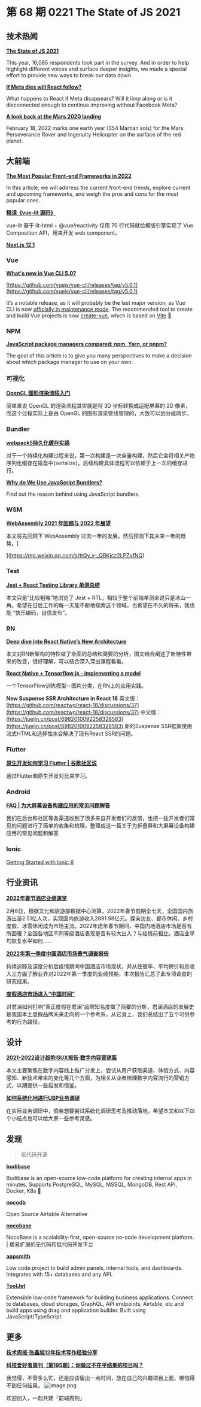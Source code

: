 # 第 68 期 0221 The State of JS 2021
## 技术热闻
[**The State of JS 2021**](https://2021.stateofjs.com/en-US/)

This year, 16,085 respondents took part in the survey. And in order to help highlight different voices and surface deeper insights, we made a special effort to provide new ways to break our data down.

[**If Meta dies will React follow?**](https://news.ycombinator.com/item?id=30209117)

What happens to React if Meta disappears? Will it limp along or is it disconnected enough to continue improving without Facebook Meta?

[**A look back at the Mars 2020 landing**](https://www.therobotreport.com/a-look-back-at-the-mars-2020-landing/)

February 18, 2022 marks one earth year (354 Martian sols) for the Mars Perseverance Rover and Ingenuity Helicopter on the surface of the red planet.

## 大前端


[**The Most Popular Front-end Frameworks in 2022**](https://stackdiary.com/front-end-frameworks/)

In this article, we will address the current front-end trends, explore current and upcoming frameworks, and weigh the pros and cons for the most popular ones.

[**精读《vue-lit 源码》**](https://mp.weixin.qq.com/s/2sKwSAp2oFVKwfs-ieswzg)

vue-lit 基于 lit-html + @vue/reactivity 仅用 70 行代码就给模版引擎实现了 Vue Composition API，用来开发 web component。

[**Next.js 12.1**](https://nextjs.org/blog/next-12-1)


### Vue
[**What's new in Vue CLI 5.0?**](https://blog.ninja-squad.com/2022/02/17/vue-cli-5.0/)


[https://github.com/vuejs/vue-cli/releases/tag/v5.0.1](https://github.com/vuejs/vue-cli/releases/tag/v5.0.1)

It’s a notable release, as it will probably be the last major version, as Vue CLI is now [officially in maintenance mode](https://github.com/vuejs/vue-cli/commit/7f3d51133635114528848b29e27084ee89d53e1c). The recommended tool to create and build Vue projects is now [create-vue](https://github.com/vuejs/create-vue), which is based on [Vite](https://vitejs.dev/) 🚀.

### NPM
[**JavaScript package managers compared: npm, Yarn, or pnpm?**](https://blog.logrocket.com/javascript-package-managers-compared/)

The goal of this article is to give you many perspectives to make a decision about which package manager to use on your own.

### 可视化
[**OpenGL 图形渲染流程入门**](https://mp.weixin.qq.com/s/bw7GQDJhirVoddiBeErSlA)

简单来说 OpenGL 的渲染流程其实就是将 3D 坐标转换成适配屏幕的 2D 像素，而这个过程实际上是由 OpenGL 的图形渲染管线管理的，大致可以划分成两步。

### Bundler
[**webpack5持久化缓存实践**](https://mp.weixin.qq.com/s/tp0uUhSmXI60CPd9Gfr6NA)

对于一个持续化构建过程来说，第一次构建是一次全量构建，然后它会将相关产物序列化缓存在磁盘中(serialize)。后续构建具体流程可以依赖于上一次的缓存进行。

[**Why do We Use JavaScript Bundlers?**](https://javascript.plainenglish.io/why-do-we-use-javascript-bundlers-e8935dc362c3)

Find out the reason behind using JavaScript bundlers.

### WSM
[**WebAssembly 2021 年回顾与 2022 年展望**](https://mp.weixin.qq.com/s/1ZW8_XW1yqqSeBAAYWNUdg)

本文将先回顾下 WebAssembly 过去一年的发展，然后预测下其未来一年的趋势。[

](https://mp.weixin.qq.com/s/ttQy_v-_QBKjcz2LPZvfNQ)
### Test
[**Jest + React Testing Library 单测总结**](https://mp.weixin.qq.com/s/tQLG0HzR0bR_A8NLjTIChQ)

本文只是“比较粗略”地浏览了 Jest + RTL，相较于整个前端单测来说只是冰山一角。希望在日后工作的每一天能不断地探索这个领域，也希望在不久的将来，我也能 “快乐编码，自信发布”。

### RN
[**Deep dive into React Native’s New Architecture**](https://medium.com/coox-tech/deep-dive-into-react-natives-new-architecture-fb67ae615ccd)

本文对RN新架构的特性做了全面的总结和简要的分析，图文结合阐述了新特性带来的改变，很好理解，可以结合深入深出课程看看。

[**React Native + Tensorflow.js - implementing a model**](https://medium.com/@ferlatti.aldo/react-native-tensorflow-js-implementing-a-model-daad1a2c7f30)

一个TensorFlow训练模型--图片分类，在RN上的应用实践。

**New Suspense SSR Architecture in React 18**
英文版：[https://github.com/reactwg/react-18/discussions/37](https://github.com/reactwg/react-18/discussions/37)
中文版：[https://juejin.cn/post/6982010092258328583](https://juejin.cn/post/6982010092258328583)
新的Suspense SSR框架使用流式HTML和选择性水合解决了现有React SSR的问题。

### Flutter
[**原生开发如何学习 Flutter | 谷歌社区说**](https://juejin.cn/post/7065306768699572260)

通过Flutter和原生开发对比来学习。

### Android
[**FAQ | 为大屏幕设备构建应用的常见问题解答**](https://mp.weixin.qq.com/s/mRR1aC6Ev-2n2lt63o-d6g)

我们在后台和社区等各渠道收到了很多来自开发者们的反馈，也把一些开发者们常见的问题进行了简单的收集和梳理，整理成这一篇关于为折叠屏和大屏幕设备构建应用的常见问题和解答

### Ionic
[Getting Started with Ionic 6](https://ionicframework.com/blog/getting-started-with-ionic-6/)


## 行业资讯
[**2022年春节酒店业绩速览**](https://mp.weixin.qq.com/s/8Xj9BEIA4L3XZM0H3su3HQ)

2月6日，根据文化和旅游部数据中心测算，2022年春节假期全七天，全国国内旅游出游2.51亿人次，实现国内旅游收入2891.98亿元。探亲访友、都市休闲、乡村度假、冰雪休闲成为市场主流。2022年虎年春节期间，中国内地酒店市场是否有所回暖？全国各地区不同等级酒店表现是否有较大出入？与疫情前相比，酒店业平均恢复水平如何……

[**2022年第一季度中国酒店市场景气调查报告**](https://mp.weixin.qq.com/s/XW9AqgerQQpiRd2v4YOwGg)

持续追踪及深度分析后疫情期间中国酒店市场现状，并从住宿率、平均房价和总收入三方面了解业界对2022年第一季度的业绩预期，本次报告汇总了此专项调查的研究成果。

[**度假酒店市场进入“中国时间”**](https://mp.weixin.qq.com/s/kiYW8UWfwcQdIEAp7tQf8A)

对君澜如何打响“真正度假在君澜”品牌知名度做了简要的分析，君澜酒店的发展史是我国本土度假品牌未来走向的一个参考系，从它身上，我们总结出了五个可供参考的行为路径。

## 设计
[**2021-2022设计趋势ISUX报告·数字内容营销篇**](https://mp.weixin.qq.com/s/c72Cobp4kiO_GRJP3kU1kg)

本文主要聚焦在数字内容线上推广分发上，尝试从用户获取渠道、体验方式、内容感知、新技术带来的变化等几个方面，为相关从业者梳理数字内容流行的营销方式，以期提供一些启发和借鉴。

[**如何系统化地进行UBP业务调研**](https://mp.weixin.qq.com/s/BOHJoPjEpYHR6dKL7YocNA)

在实际业务调研中，倘若想要尝试系统化调研思考及推动落地，希望本文和以下四个小结点也可以给大家一些参考灵感。

## 发现
> 低代码开源

[**budibase**](https://github.com/Budibase/budibase)

Budibase is an open-source low-code platform for creating internal apps in minutes. Supports PostgreSQL, MySQL, MSSQL, MongoDB, Rest API, Docker, K8s 🚀

[**nocodb**](https://github.com/NocoDB/NocoDB)

Open Source Airtable Alternative

[**nocobase**](https://github.com/nocobase/nocobase)

NocoBase is a scalability-first, open-source no-code development platform. | 极易扩展的无代码和低代码开发平台

[**appsmith**](https://github.com/appsmithorg/appsmith)

Low code project to build admin panels, internal tools, and dashboards. Integrates with 15+ databases and any API.

[**ToolJet**](https://github.com/ToolJet/ToolJet)

Extensible low-code framework for building business applications. Connect to databases, cloud storages, GraphQL, API endpoints, Airtable, etc and build apps using drag and application builder. Built using JavaScript/TypeScript. 

## 更多
[**技术周报·张鑫旭12年技术写作经验分享**](https://mp.weixin.qq.com/s/nLsjsz6JDYOuOt6vsC6hfg)


[**科技爱好者周刊（第195期）：你做过不在乎结果的项目吗？**](https://mp.weixin.qq.com/s/4adHFTc_EOrbsUVPp-8ibg)

我觉得，不管多么忙，还是应该留出一点时间，放在自己的兴趣项目上面，哪怕得不到任何结果。
![image.png](https://cdn.nlark.com/yuque/0/2020/png/85771/1605930034828-7fc81343-651f-4a15-8465-eebe5a23cf61.png#crop=0&crop=0&crop=1&crop=1&height=31&id=C5Hpa&margin=%5Bobject%20Object%5D&name=image.png&originHeight=90&originWidth=2186&originalType=binary&ratio=1&rotation=0&showTitle=false&size=14325&status=done&style=none&title=&width=746)


欢迎加入，一起共建「前端周刊」

